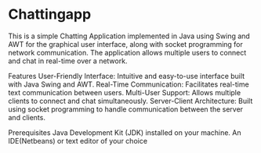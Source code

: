 # Chattingapp

This is a simple Chatting Application implemented in Java using Swing and AWT for the graphical user interface, along with socket programming for network communication. The application allows multiple users to connect and chat in real-time over a network.

Features
User-Friendly Interface: Intuitive and easy-to-use interface built with Java Swing and AWT.
Real-Time Communication: Facilitates real-time text communication between users.
Multi-User Support: Allows multiple clients to connect and chat simultaneously.
Server-Client Architecture: Built using socket programming to handle communication between the server and clients.

Prerequisites
Java Development Kit (JDK) installed on your machine.
An IDE(Netbeans) or text editor of your choice
